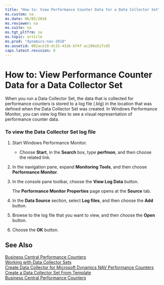 ```yaml
---
title: "How to: View Performance Counter Data for a Data Collector Set"
ms.custom: na
ms.date: 06/05/2016
ms.reviewer: na
ms.suite: na
ms.tgt_pltfrm: na
ms.topic: article
ms.prod: "dynamics-nav-2018"
ms.assetid: 002ace19-dc33-432b-b74f-ac280a51fcd5
caps.latest.revision: 8
---
```

# How to: View Performance Counter Data for a Data Collector Set
When you run a Data Collector Set, the data that is collected for performance counters is stored to a log file \(.blg\) in the location that was defined when the Data Collector Set was created. In Windows Performance Monitor, you can view log files to see a visual representation of performance counter data.  
  
### To view the Data Collector Set log file  
  
1.  Start Windows Performance Monitor.  
  
    -   Choose **Start**, in the **Search** box, type **perfmon**, and then choose the related link.  
  
2.  In the navigation pane, expand **Monitoring Tools**, and then choose **Performance Monitor**.  
  
3.  In the console pane toolbar, choose the **View Log Data** button.  
  
     The **Performance Monitor Properties** page opens at the **Source** tab.  
  
4.  In the **Data Source** section, select **Log files**, and then choose the **Add** button.  
  
5.  Browse to the log file that you want to view, and then choose the **Open** button.  
  
6.  Choose the **OK** button.  
  
## See Also  
 [Business Central Performance Counters](performance-counters.md)   
 [Working with Data Collector Sets](monitor-work-with-data-collector-sets.md)   
 [Create Data Collector for Microsoft Dynamics NAV Performance Counters](create-data-collector-performance-counters.md)   
 [Create a Data Collector Set From Template](How-to--Create-a-Data-Collector-Set-From-the-Microsoft-Dynamics-NAV-Template.md)   
 [Business Central Performance Counters](performance-counters.md)